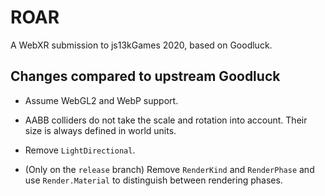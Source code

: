 # ROAR

A WebXR submission to js13kGames 2020, based on Goodluck.

## Changes compared to upstream Goodluck

- Assume WebGL2 and WebP support.

- AABB colliders do not take the scale and rotation into account. Their size is always defined in world units.

- Remove `LightDirectional`.

- (Only on the `release` branch) Remove `RenderKind` and `RenderPhase` and use `Render.Material` to distinguish between rendering phases.
